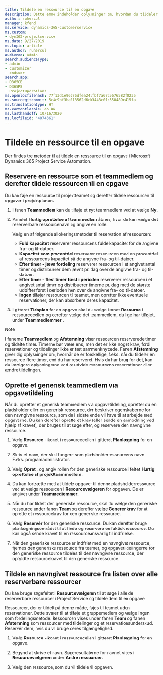 ```yaml
---
title: Tildele en ressource til en opgave
description: Dette emne indeholder oplysninger om, hvordan du tildeler ressourcer til opgaver.
author: ruhercul
manager: kfend
ms.service: dynamics-365-customerservice
ms.custom:
- dyn365-projectservice
ms.date: 9/27/2019
ms.topic: article
ms.author: ruhercul
audience: Admin
search.audienceType:
- admin
- customizer
- enduser
search.app:
- D365CE
- D365PS
- ProjectOperations
ms.openlocfilehash: 77f13d1e96b76dfea241fbf7a67d5676582f0235
ms.sourcegitcommit: 5c4c9bf3ba018562d6cb3443c01d550489c415fa
ms.translationtype: HT
ms.contentlocale: da-DK
ms.lasthandoff: 10/16/2020
ms.locfileid: "4074361"
---
```

# <a name="assign-a-resource-to-a-task"></a>Tildele en ressource til en opgave

Der findes tre metoder til at tildele en ressource til en opgave i Microsoft Dynamics 365 Project Service Automation.

## <a name="book-a-resource-as-a-team-member-and-then-assign-the-resource-to-a-task"></a>Reservere en ressource som et teammedlem og derefter tildele ressourcen til en opgave

Du kan føje en ressource til projektteamet og derefter tildele ressourcen til opgaver i projektplanen.

1. I fanen **Teammedlem** kan du tilføje et nyt teammedlem ved at vælge **Ny**. 

2. Panelet **Hurtig oprettelse af teammedlem** åbnes, hvor du kan vælge det reserverbare ressourcenavn og angive en rolle. 

    Vælg en af følgende allokeringsmetoder til reservation af ressourcen:

    - **Fuld kapacitet** reserverer ressourcens fulde kapacitet for de angivne fra- og til-datoer.
    - **Kapacitet som procentdel** reserverer ressourcen med en procentdel af ressourcens kapacitet på de angivne fra- og til-datoer.
    - **Efter timer - jævn fordeling** reserverer ressourcen i et angivet antal timer og distribuerer dem jævnt pr. dag over de angivne fra- og til-datoer.
    - **Efter timer - flest timer først i perioden** reserverer ressourcen i et angivet antal timer og distribuerer timerne pr. dag med de største udgifter først i perioden hen over de angivne fra- og til-datoer.
    - **Ingen** tilføjer ressourcen til teamet, men opretter ikke eventuelle reservationer, der kan absorbere deres kapacitet.

3. I gitteret **Tidsplan** for en opgave skal du vælge ikonet **Resource** i ressourcecellen og derefter vælge det teammedlem, du lige har tilføjet, under **Teammedlemmer** . 

> [!NOTE]
> I fanerne **Teammedlem** og **Afstemning** viser ressourcen reserverede timer og tildelte timer. Timerne bør være ens, men det er ikke noget krav, fordi reservationer og tildelinger ikke er tæt sammenknyttede. Fanen **Afstemning** giver dig oplysninger om, hvornår de er forskellige, f.eks. når du tildeler en ressource flere timer, end du har reserveret. Hvis du har brug for det, kan du korrigere oplysningerne ved at udvide ressourcens reservationer eller ændre tildelingen.

## <a name="create-a-generic-team-member-through-task-assignment"></a>Oprette et generisk teammedlem via opgavetildeling

Når du opretter et generisk teammedlem via opgavetildeling, opretter du en pladsholder eller en generisk ressource, der beskriver egenskaberne for den navngivne ressource, som du i sidste ende vil have til at arbejde med opgaverne. Du kan derefter oprette et krav (eller sende en anmodning ved hjælp af kravet), der bruges til at søge efter, og reservere den navngivne ressource.

1. Vælg **Resource** -ikonet i ressourcecellen i gitteret **Planlægning** for en opgave.

2. Skriv et navn, der skal fungere som pladsholderressourcens navn. F.eks. programadministrator.

3. Vælg **Opret** , og angiv rollen for den generiske ressource i feltet **Hurtig oprettelse af projektteammedlem**.

4. Du kan fortsætte med at tildele opgaver til denne pladsholderressource ved at vælge ressourcen i **Resourcevælgeren** for opgaven. De er angivet under **Teammedlemmer**.

5. Når du har tildelt den generiske ressource, skal du vælge den generiske ressource under fanen **Team** og derefter vælge **Generer krav** for at oprette et ressourcekrav for den generiske ressource.

6. Vælg **Reservér** for den generiske ressource. Du kan derefter bruge planlægningsområdet til at finde og reservere en faktisk ressource. Du kan også sende kravet til en ressourceansvarlig til indfrielse.

7. Når den generiske ressource er indfriet med en navngivet ressource, fjernes den generiske ressource fra teamet, og opgavetildelingerne for den generiske ressource tildeles til den navngivne ressource, der opfyldte ressourcekravet til den generiske ressource.

## <a name="assign-a-named-resource-from-the-list-of-all-bookable-resources"></a>Tildele en navngivet ressource fra listen over alle reserverbare ressourcer

Du kan bruge søgefeltet i **Resourcevælgeren** til at søge i alle de reserverbare ressourcer i Project Service og tildele dem til en opgave.

Ressourcer, der er tildelt på denne måde, føjes til teamet uden reservationer. Dette svarer til at tilføje et gruppemedlem og vælge Ingen som fordelingsmetode. Ressourcen vises under fanen **Team** og fanen **Afstemning** som ressourcer med tildelinger og et reservationsunderskud. Reservér dem, hvis du vil bruge deres tilgængelighed.

1. Vælg **Resource** -ikonet i ressourcecellen i gitteret **Planlægning** for en opgave.

2. Begynd at skrive et navn. Søgeresultaterne for navnet vises i **Resourcevælgeren** under **Andre ressourcer**.

3. Vælg den ressource, som du vil tildele til opgaven.

